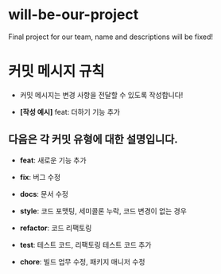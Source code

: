 # will-be-our-project
Final project for our team, name and descriptions will be fixed!

# 커밋 메시지 규칙
- 커밋 메시지는 변경 사항을 전달할 수 있도록 작성합니다!

- **[작성 예시]** feat: 더하기 기능 추가

## 다음은 각 커밋 유형에 대한 설명입니다.

- **feat**: 새로운 기능 추가

- **fix**: 버그 수정

- **docs**: 문서 수정

- **style**: 코드 포맷팅, 세미콜론 누락, 코드 변경이 없는 경우

- **refactor**: 코드 리팩토링

- **test**: 테스트 코드, 리팩토링 테스트 코드 추가

- **chore**: 빌드 업무 수정, 패키지 매니저 수정
